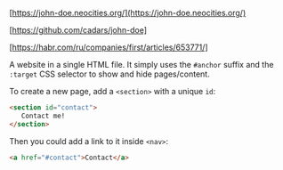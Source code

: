 [https://john-doe.neocities.org/](https://john-doe.neocities.org/)

[https://github.com/cadars/john-doe]

[https://habr.com/ru/companies/first/articles/653771/]


A website in a single HTML file. It simply uses the `#anchor` suffix and the `:target` CSS selector to show and hide pages/content.

To create a new page, add a `<section>` with a unique `id`:
```html
<section id="contact">
   Contact me!
</section>
```
Then you could add a link to it inside `<nav>`:
```html
<a href="#contact">Contact</a>
```
